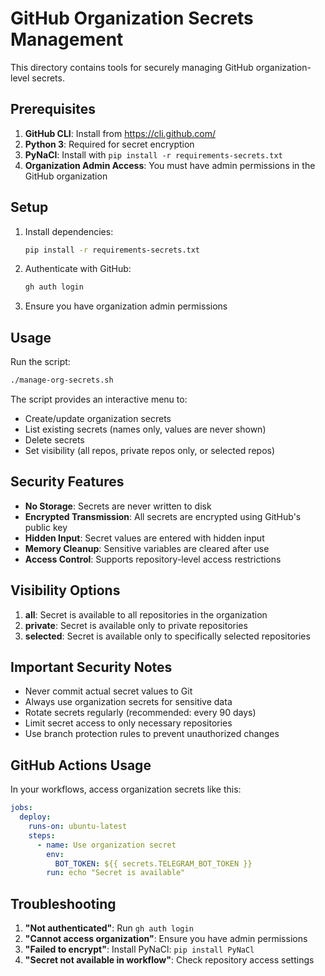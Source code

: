 # GitHub Organization Secrets Management

This directory contains tools for securely managing GitHub organization-level secrets.

## Prerequisites

1. **GitHub CLI**: Install from https://cli.github.com/
2. **Python 3**: Required for secret encryption
3. **PyNaCl**: Install with `pip install -r requirements-secrets.txt`
4. **Organization Admin Access**: You must have admin permissions in the GitHub organization

## Setup

1. Install dependencies:
   ```bash
   pip install -r requirements-secrets.txt
   ```

2. Authenticate with GitHub:
   ```bash
   gh auth login
   ```

3. Ensure you have organization admin permissions

## Usage

Run the script:
```bash
./manage-org-secrets.sh
```

The script provides an interactive menu to:
- Create/update organization secrets
- List existing secrets (names only, values are never shown)
- Delete secrets
- Set visibility (all repos, private repos only, or selected repos)

## Security Features

- **No Storage**: Secrets are never written to disk
- **Encrypted Transmission**: All secrets are encrypted using GitHub's public key
- **Hidden Input**: Secret values are entered with hidden input
- **Memory Cleanup**: Sensitive variables are cleared after use
- **Access Control**: Supports repository-level access restrictions

## Visibility Options

1. **all**: Secret is available to all repositories in the organization
2. **private**: Secret is available only to private repositories
3. **selected**: Secret is available only to specifically selected repositories

## Important Security Notes

- Never commit actual secret values to Git
- Always use organization secrets for sensitive data
- Rotate secrets regularly (recommended: every 90 days)
- Limit secret access to only necessary repositories
- Use branch protection rules to prevent unauthorized changes

## GitHub Actions Usage

In your workflows, access organization secrets like this:

```yaml
jobs:
  deploy:
    runs-on: ubuntu-latest
    steps:
      - name: Use organization secret
        env:
          BOT_TOKEN: ${{ secrets.TELEGRAM_BOT_TOKEN }}
        run: echo "Secret is available"
```

## Troubleshooting

1. **"Not authenticated"**: Run `gh auth login`
2. **"Cannot access organization"**: Ensure you have admin permissions
3. **"Failed to encrypt"**: Install PyNaCl: `pip install PyNaCl`
4. **"Secret not available in workflow"**: Check repository access settings